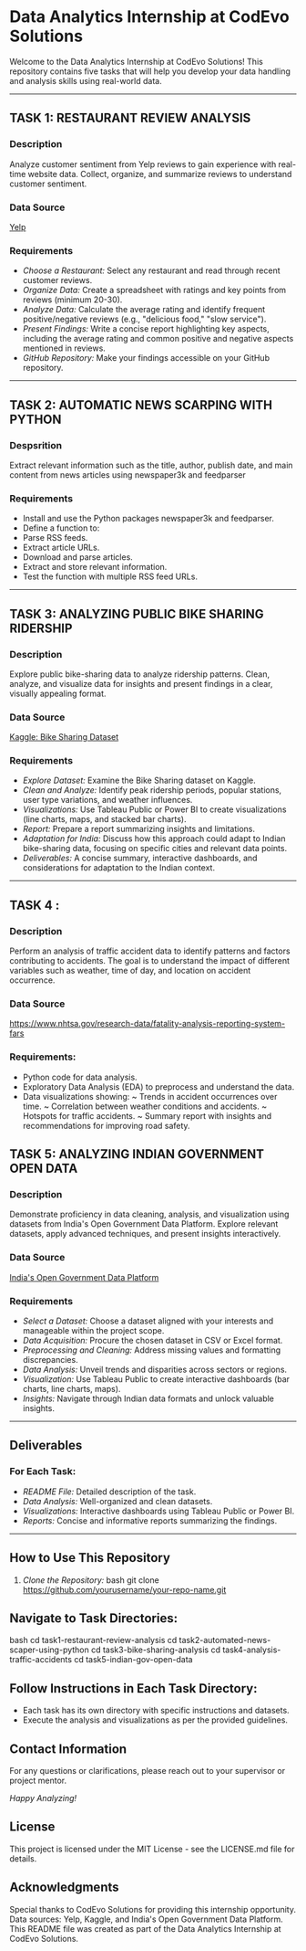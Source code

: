 # Data Analytics Internship at CodEvo Solutions

Welcome to the Data Analytics Internship at CodEvo Solutions! This repository contains five tasks that will help you develop your data handling and analysis skills using real-world data.

---

## TASK 1: RESTAURANT REVIEW ANALYSIS

### Description
Analyze customer sentiment from Yelp reviews to gain experience with real-time website data. Collect, organize, and summarize reviews to understand customer sentiment.

### Data Source
[Yelp](https://m.yelp.com/)

### Requirements
- *Choose a Restaurant:* Select any restaurant and read through recent customer reviews.
- *Organize Data:* Create a spreadsheet with ratings and key points from reviews (minimum 20-30).
- *Analyze Data:* Calculate the average rating and identify frequent positive/negative reviews (e.g., "delicious food," "slow service").
- *Present Findings:* Write a concise report highlighting key aspects, including the average rating and common positive and negative aspects mentioned in reviews.
- *GitHub Repository:* Make your findings accessible on your GitHub repository.

---
## TASK 2: AUTOMATIC NEWS SCARPING WITH PYTHON

### Despsrition
Extract relevant information such as the title, author, publish date, and main content from news articles using newspaper3k and feedparser

### Requirements
- Install and use the Python packages newspaper3k and feedparser.
- Define a function to:
- Parse RSS feeds.
- Extract article URLs.
- Download and parse articles.
- Extract and store relevant information.
- Test the function with multiple RSS feed URLs.

---

## TASK 3: ANALYZING PUBLIC BIKE SHARING RIDERSHIP

### Description
Explore public bike-sharing data to analyze ridership patterns. Clean, analyze, and visualize data for insights and present findings in a clear, visually appealing format.

### Data Source
[Kaggle: Bike Sharing Dataset](https://www.kaggle.com/lakshmi25npathi/bike-sharing-dataset/tasks)

### Requirements
- *Explore Dataset:* Examine the Bike Sharing dataset on Kaggle.
- *Clean and Analyze:* Identify peak ridership periods, popular stations, user type variations, and weather influences.
- *Visualizations:* Use Tableau Public or Power BI to create visualizations (line charts, maps, and stacked bar charts).
- *Report:* Prepare a report summarizing insights and limitations.
- *Adaptation for India:* Discuss how this approach could adapt to Indian bike-sharing data, focusing on specific cities and relevant data points.
- *Deliverables:* A concise summary, interactive dashboards, and considerations for adaptation to the Indian context.

---

## TASK 4 : 

### Description
Perform an analysis of traffic accident data to identify patterns and factors contributing to accidents. The goal is to understand the impact of different variables such as weather, time of day, and location on accident occurrence.

### Data Source
https://www.nhtsa.gov/research-data/fatality-analysis-reporting-system-fars

### Requirements:

- Python code for data analysis.
- Exploratory Data Analysis (EDA) to preprocess and understand the data.
- Data visualizations showing:
  ~ Trends in accident occurrences over time.
  ~ Correlation between weather conditions and accidents.
  ~ Hotspots for traffic accidents.
  ~ Summary report with insights and recommendations for improving road safety.

## TASK 5: ANALYZING INDIAN GOVERNMENT OPEN DATA

### Description
Demonstrate proficiency in data cleaning, analysis, and visualization using datasets from India's Open Government Data Platform. Explore relevant datasets, apply advanced techniques, and present insights interactively.

### Data Source
[India's Open Government Data Platform](https://data.gov.in/)

### Requirements
- *Select a Dataset:* Choose a dataset aligned with your interests and manageable within the project scope.
- *Data Acquisition:* Procure the chosen dataset in CSV or Excel format.
- *Preprocessing and Cleaning:* Address missing values and formatting discrepancies.
- *Data Analysis:* Unveil trends and disparities across sectors or regions.
- *Visualization:* Use Tableau Public to create interactive dashboards (bar charts, line charts, maps).
- *Insights:* Navigate through Indian data formats and unlock valuable insights.

---

## Deliverables

### For Each Task:
- *README File:* Detailed description of the task.
- *Data Analysis:* Well-organized and clean datasets.
- *Visualizations:* Interactive dashboards using Tableau Public or Power BI.
- *Reports:* Concise and informative reports summarizing the findings.

---

## How to Use This Repository

1. *Clone the Repository:* 
   bash
   git clone https://github.com/yourusername/your-repo-name.git

## Navigate to Task Directories:
bash
cd task1-restaurant-review-analysis
cd task2-automated-news-scaper-using-python
cd task3-bike-sharing-analysis
cd task4-analysis-traffic-accidents
cd task5-indian-gov-open-data

## Follow Instructions in Each Task Directory:
- Each task has its own directory with specific instructions and datasets.
- Execute the analysis and visualizations as per the provided guidelines.

## Contact Information
For any questions or clarifications, please reach out to your supervisor or project mentor.

*Happy Analyzing!*

## License
This project is licensed under the MIT License - see the LICENSE.md file for details.

## Acknowledgments
Special thanks to CodEvo Solutions for providing this internship opportunity.
Data sources: Yelp, Kaggle, and India's Open Government Data Platform.
This README file was created as part of the Data Analytics Internship at CodEvo Solutions.
